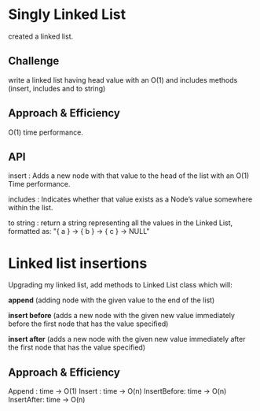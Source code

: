 # Singly Linked List
created a linked list.
## Challenge
write a linked list having head value with an O(1) and includes methods (insert, includes and to string)
## Approach & Efficiency
O(1) time performance.

## API

insert : Adds a new node with that value to the head of the list with an O(1) Time performance.

includes : Indicates whether that value exists as a Node’s value somewhere within the list.

to string : return a string representing all the values in the Linked List, formatted as:
"{ a } -> { b } -> { c } -> NULL"


# Linked list insertions
Upgrading my linked list, add methods to Linked List class which will:

**append** (adding node with the given value to the end of the list)

**insert before** (adds a new node with the given new value immediately before the first node that has the value specified)

**insert after** (adds a new node with the given new value immediately after the first node that has the value specified)


## Approach & Efficiency
 Append : time -> O(1)
 Insert : time -> O(n)
InsertBefore: time -> O(n)
InsertAfter: time -> O(n)



